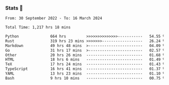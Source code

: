 ### Stats 👋
<!--START_SECTION:waka-->

```txt
From: 30 September 2022 - To: 16 March 2024

Total Time: 1,217 hrs 18 mins

Python              664 hrs         >>>>>>>>>>>>>>-----------   54.55 %
Rust                319 hrs 23 mins >>>>>>>------------------   26.24 %
Markdown            49 hrs 48 mins  >------------------------   04.09 %
Go                  31 hrs 17 mins  >------------------------   02.57 %
Other               20 hrs 26 mins  -------------------------   01.68 %
HTML                18 hrs 6 mins   -------------------------   01.49 %
TeX                 17 hrs 24 mins  -------------------------   01.43 %
TypeScript          16 hrs 41 mins  -------------------------   01.37 %
YAML                13 hrs 23 mins  -------------------------   01.10 %
Bash                9 hrs 10 mins   -------------------------   00.75 %
```

<!--END_SECTION:waka-->

<!--
**buhaytza2005/buhaytza2005** is a ✨ _special_ ✨ repository because its `README.md` (this file) appears on your GitHub profile.

Here are some ideas to get you started:

- 🔭 I’m currently working on ...
- 🌱 I’m currently learning ...
- 👯 I’m looking to collaborate on ...
- 🤔 I’m looking for help with ...
- 💬 Ask me about ...
- 📫 How to reach me: ...
- 😄 Pronouns: ...
- ⚡ Fun fact: ...
-->


